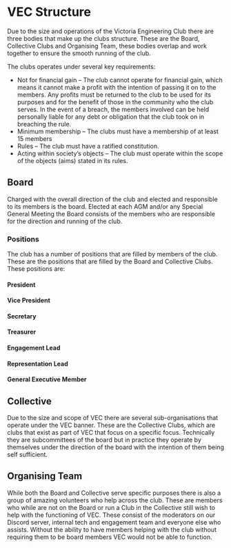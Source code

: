 # VEC Structure
Due to the size and operations of the Victoria Engineering Club there are three bodies that make up the clubs structure. These are the Board, Collective Clubs and Organising Team, these bodies overlap and work together to ensure the smooth running of the club.

The clubs operates under several key requirements:
- Not for financial gain – The club cannot operate for financial gain, which means it cannot make a profit with the intention of passing it on to the members. Any profits must be returned to the club to be used for its purposes and for the benefit of those in the community who the club serves. In the event of a breach, the members involved can be held personally liable for any debt or obligation that the club took on in breaching the rule.
- Minimum membership – The clubs must have a membership of at least 15 members
- Rules – The club must have a ratified constitution.
- Acting within society’s objects – The club must operate within the scope of the objects (aims) stated in its rules.

## Board
Charged with the overall direction of the club and elected and responsible to its members is the board. Elected at each AGM and/or any Special General Meeting the Board consists of the members who are responsible for the direction and running of the club.

### Positions
The club has a number of positions that are filled by members of the club. These are the positions that are filled by the Board and Collective Clubs. These positions are:

#### President

#### Vice President

#### Secretary

#### Treasurer

#### Engagement Lead

#### Representation Lead

#### General Executive Member

## Collective
Due to the size and scope of VEC there are several sub-organisations that operate under the VEC banner. These are the Collective Clubs, which are clubs that exist as part of VEC that focus on a specific focus. Technically they are subcommittees of the board but in practice they operate by themselves under the direction of the board with the intention of them being self sufficient.

## Organising Team
While both the Board and Collective serve specific purposes there is also a group of amazing volunteers who help across the club. These are members who while are not on the Board or run a Club in the Collective still wish to help with the functioning of VEC. These consist of the moderators on our Discord server, internal tech and engagement team and everyone else who assists. Without the ability to have members helping with the club without requiring them to be board members VEC would not be able to function.

